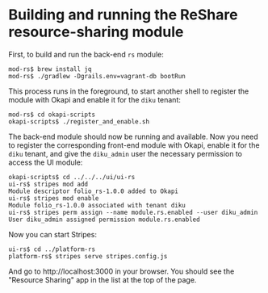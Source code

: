 # Building and running the ReShare resource-sharing module

First, to build and run the back-end `rs` module:

	mod-rs$ brew install jq
	mod-rs$ ./gradlew -Dgrails.env=vagrant-db bootRun

This process runs in the foreground, to start another shell to register the module with Okapi and enable it for the `diku` tenant:

	mod-rs$ cd okapi-scripts
	okapi-scripts$ ./register_and_enable.sh

The back-end module should now be running and available. Now you need to register the corresponding front-end module with Okapi, enable it for the `diku` tenant, and give the `diku_admin` user the necessary permission to access the UI module:

	okapi-scripts$ cd ../../../ui/ui-rs
	ui-rs$ stripes mod add
	Module descriptor folio_rs-1.0.0 added to Okapi
	ui-rs$ stripes mod enable
	Module folio_rs-1.0.0 associated with tenant diku
	ui-rs$ stripes perm assign --name module.rs.enabled --user diku_admin
	User diku_admin assigned permission module.rs.enabled

Now you can start Stripes:

	ui-rs$ cd ../platform-rs
	platform-rs$ stripes serve stripes.config.js

And go to http://localhost:3000 in your browser. You should see the "Resource Sharing" app in the list at the top of the page.

